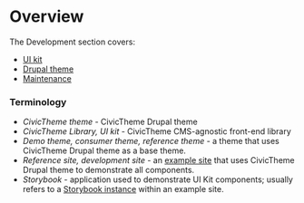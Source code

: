 # Overview

The Development section covers:

* [UI kit](ui-kit/)
* [Drupal theme](drupal-theme/)
* [Maintenance](maintenance/)

### Terminology

* _CivicTheme theme_ - CivicTheme Drupal theme
* _CivicTheme Library, UI kit_ - CivicTheme CMS-agnostic front-end library
* _Demo theme, consumer theme, reference theme_ - a theme that uses CivicTheme Drupal theme as a base theme.
* _Reference site, development site_ - an [example site](https://default.civictheme.io) that uses CivicTheme Drupal theme to demonstrate all components.
* _Storybook_ - application used to demonstrate UI Kit components; usually refers to a [Storybook instance](https://default.civictheme.io/storybook) within an example site.
